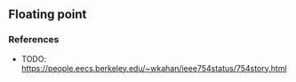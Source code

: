 ## Floating point

### References
* TODO: https://people.eecs.berkeley.edu/~wkahan/ieee754status/754story.html
